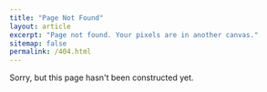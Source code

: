 ```yaml
---
title: "Page Not Found"
layout: article
excerpt: "Page not found. Your pixels are in another canvas."
sitemap: false
permalink: /404.html
---
```


Sorry, but this page hasn't been constructed yet.
